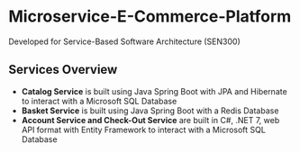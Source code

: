 # Microservice-E-Commerce-Platform
 Developed for Service-Based Software Architecture (SEN300)

## Services Overview
- **Catalog Service** is built using Java Spring Boot with JPA and Hibernate to interact with a Microsoft SQL Database
- **Basket Service** is built using Java Spring Boot with a Redis Database
- **Account Service and Check-Out Service** are built in C#, .NET 7, web API format with Entity Framework to interact with a Microsoft SQL Database
